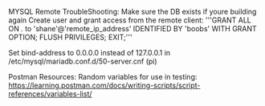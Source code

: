 

MYSQL Remote TroubleShooting: 
Make sure the DB exists if youre building again
Create user and grant access from the remote client: 
'''GRANT ALL ON *.* to 'shane'@'remote_ip_address' IDENTIFIED BY 'boobs' WITH GRANT OPTION;
   FLUSH PRIVILEGES;
   EXIT;'''

   Set bind-address to 0.0.0.0 instead of 127.0.0.1 in /etc/mysql/mariadb.conf.d/50-server.cnf (pi)






   Postman Resources: 
   Random variables for use in testing: https://learning.postman.com/docs/writing-scripts/script-references/variables-list/ 